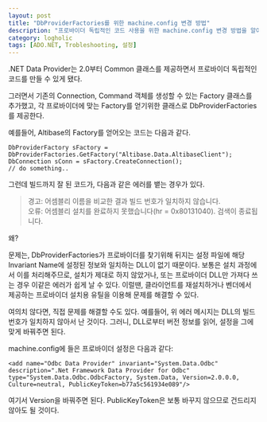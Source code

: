 ```yaml
---
layout: post
title: "DbProviderFactories를 위한 machine.config 변경 방법"
description: "프로바이더 독립적인 코드 사용을 위한 machine.config 변경 방법을 알아본다."
category: logholic
tags: [ADO.NET, Trobleshooting, 설정]
---
```


.NET Data Provider는 2.0부터 Common 클래스를 제공하면서
프로바이더 독립적인 코드를 만들 수 있게 됐다.

그러면서 기존의 Connection, Command 객체를 생성할 수 있는 Factory 클래스를 추가했고,
각 프로바이더에 맞는 Factory를 얻기위한 클래스로 DbProviderFactories를 제공한다.

예를들어, Altibase의 Factory를 얻어오는 코드는 다음과 같다.

~~~
DbProviderFactory sFactory = DbProviderFactories.GetFactory("Altibase.Data.AltibaseClient");
DbConnection sConn = sFactory.CreateConnection();
// do something..
~~~

그런데 빌드까지 잘 된 코드가, 다음과 같은 에러를 뱉는 경우가 있다.

> 경고: 어셈블리 이름을 비교한 결과 빌드 번호가 일치하지 않습니다.  
> 오류: 어셈블리 설치를 완료하지 못했습니다(hr = 0x80131040). 검색이 종료됩니다.

왜?

문제는, DbProviderFactories가 프로바이더를 찾기위해 뒤지는 설정 파일에 해당 Invariant Name에 설정된 정보와 일치하는 DLL이 없기 때문이다.
보통은 설치 과정에서 이를 처리해주므로, 설치가 제대로 하지 않았거나, 또는 프로바이더 DLL만 가져다 쓰는 경우 이같은 에러가 쉽게 날 수 있다.
이럴땐, 클라이언트를 재설치하거나 벤더에서 제공하는 프로바이더 설치용 유틸을 이용해 문제를 해결할 수 있다.

여의치 않다면, 직접 문제를 해결할 수도 있다.
예를들어, 위 에러 메시지는 DLL의 빌드 번호가 일치하지 않아서 난 것이다.
그러니, DLL로부터 버전 정보를 읽어, 설정을 그에 맞게 바꿔주면 된다.

machine.config에 들은 프로바이더 설정은 다음과 같다:

~~~
<add name="Odbc Data Provider" invariant="System.Data.Odbc" description=".Net Framework Data Provider for Odbc" type="System.Data.Odbc.OdbcFactory, System.Data, Version=2.0.0.0, Culture=neutral, PublicKeyToken=b77a5c561934e089"/>
~~~

여기서 Version을 바꿔주면 된다.
PublicKeyToken은 보통 바꾸지 않으므로 건드리지 않아도 될 것이다.
